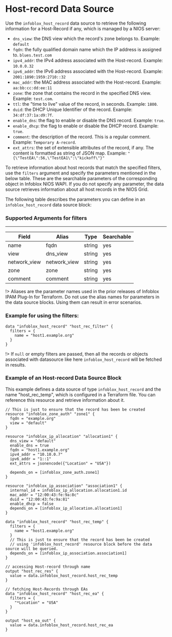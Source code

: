 # Host-record Data Source

Use the `infoblox_host_record` data source to retrieve the following information for a Host-Record if any, which is managed by a NIOS server:

* `dns_view`: the DNS view which the record's zone belongs to. Example: `default`
* `fqdn`: the fully qualified domain name which the IP address is assigned to. `blues.test.com`
* `ipv4_addr`: the IPv4 address associated with the Host-record. Example: `10.0.0.32`
* `ipv6_addr`: the IPv6 address associated with the Host-record. Example: `2001:1890:1959:2710::32`
* `mac_addr`: the MAC address associated with the Host-record. Example: `aa:bb:cc:dd:ee:11`
* `zone`: the zone that contains the record in the specified DNS view. Example: `test.com`.
* `ttl`: the "time to live" value of the record, in seconds. Example: `1800`.
* `duid`: the DHCP Unique Identifier of the record. Example: `34:df:37:1a:d9:7f`.
* `enable_dns`: the flag to enable or disable the DNS record. Example: `true`.
* `enable_dhcp`: the flag to enable or disable the DHCP record. Example: `true`.
* `comment`: the description of the record. This is a regular comment. Example: `Temporary A-record`.
* `ext_attrs`: the set of extensible attributes of the record, if any. The content is formatted as string of JSON map. Example: `"{\"TestEA\":56,\"TestEA1\":\"kickoff\"}"`

To retrieve information about host records that match the specified filters, use the `filters` argument and specify the parameters mentioned in the below table. These are the searchable parameters of the corresponding object in Infoblox NIOS WAPI. If you do not specify any parameter, the data source retrieves information about all host records in the NIOS Grid.

The following table describes the parameters you can define in an `infoblox_host_record` data source block:

### Supported Arguments for filters

-----
| Field        | Alias        | Type   | Searchable |
|--------------|--------------|--------|------------|
| name         | fqdn         | string | yes        |
| view         | dns_view     | string | yes        |
| network_view | network_view | string | yes        |
| zone         | zone         | string | yes        |
| comment      | comment      | string | yes        |

!> Aliases are the parameter names used in the prior releases of Infoblox IPAM Plug-In for Terraform. Do not use the alias names for parameters in the data source blocks. Using them can result in error scenarios.

### Example for using the filters:
```hcl
data "infoblox_host_record" "host_rec_filter" {
  filters = {
    name = "host1.example.org"
  }
}
```

!> If `null` or empty filters are passed, then all the records or objects associated with datasource like here `infoblox_host_record` will be fetched in results.

### Example of an Host-record Data Source Block

This example defines a data source of type `infoblox_host_record` and the name "host_rec_temp", which is configured in a Terraform file.
You can reference this resource and retrieve information about it.

```hcl
// This is just to ensure that the record has been be created
resource "infoblox_zone_auth" "zone1" {
  fqdn = "example.org"
  view = "default"
}

resource "infoblox_ip_allocation" "allocation1" {
  dns_view = "default"
  enable_dns = true
  fqdn = "host1.example.org"
  ipv4_addr = "10.10.0.7"
  ipv6_addr = "1::1"
  ext_attrs = jsonencode({"Location" = "USA"})
  
  depends_on = [infoblox_zone_auth.zone1]
}

resource "infoblox_ip_association" "association1" {
  internal_id = infoblox_ip_allocation.allocation1.id
  mac_addr = "12:00:43:fe:9a:8c"
  duid = "12:00:43:fe:9a:81"
  enable_dhcp = false
  depends_on = [infoblox_ip_allocation.allocation1]
}

data "infoblox_host_record" "host_rec_temp" {
  filters = {
    name = "host1.example.org"
  }
  // This is just to ensure that the record has been be created
  // using 'infoblox_host_record' resource block before the data source will be queried.
  depends_on = [infoblox_ip_association.association1]
}

// accessing Host-record through name
output "host_rec_res" {
  value = data.infoblox_host_record.host_rec_temp
}

// fetching Host-Records through EAs
data "infoblox_host_record" "host_rec_ea" {
  filters = {
    "*Location" = "USA"
  }
}

output "host_ea_out" {
  value = data.infoblox_host_record.host_rec_ea
}
```

